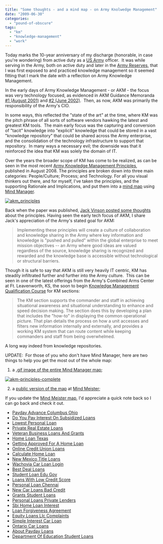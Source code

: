 ```yaml
---
title: "Some thoughts - and a mind map - on Army Knolwedge Management"
date: "2009-06-30"
categories: 
  - "pound-of-obscure"
tags: 
  - "km"
  - "knowledge-management"
  - "work"
---
```


Today marks the 10-year anniversary of my discharge (honorable, in case you're wondering) from active duty as a [US Army](http://www.army.mil) officer.  It was while serving in the Army, both on active duty and later in the [Army Reserves](http://www.usar.army.mil), that I was first exposed to and practiced knowledge management so it seemed fitting that I mark the date with a reflection on Army Knowledge Management.

In the early days of Army Knowledge Management - or AKM - the focus was very technology focused, as evidenced in AKM Guidance Memoranda [#1 (August 2001)](http://www.army.mil/ciog6/policy/docs/AKM_Memo_1_Signed.pdf) and [#2 (June 2002)](http://www.army.mil/ciog6/policy/docs/AKM_Memo_2_Guidance.pdf).  Then, as now, AKM was primarily the responsibility of the Army's CIO.

In some ways, this reflected the "state of the art" at the time, where KM was the pitch phrase of all sorts of software vendors hawking the latest and greatest KM tools.  The main early focus was the capturing and conversion of "tacit" knowledge into "explicit" knowledge that could be stored in a vast "knowledge repository" that could be shared across the Army enterprise, and the consolidation of the technology infrastructure to support that repository.  In many ways a necessary evil; the downside was that it reinforced the idea that KM was solely the domain of IT.

Over the years the broader scope of KM has come to be realized, as can be seen in the most recent [Army Knowledge Management Principles](http://www.army.mil/ciog6/docs/AKMPrinciples.pdf), published in August 2008. The principles are broken down into three main categories: People/Culture; Process; and Technology. For all you visual thinkers out there, and for myself, I've taken the principles, and the supporting Rationale and Implications, and put them into a [mind map](http://blog.gbrettmiller.com/wp-content/uploads/army-knowledge-management-principles.mmap "AKM Principles mind map (Mind Manager .mmap file)") using [Mind Manager](http://www.mindjet.com/us/).

[![akm_principles](https://gbrettmiller.files.wordpress.com/2009/06/akm_principles1.gif?w=300&h=144 "akm_principles")](https://gbrettmiller.files.wordpress.com/2009/06/akm_principles1.gif)

Back when the paper was published, [Jack Vinson posted some thoughts](http://blog.jackvinson.com/archives/2008/08/25/km_principles_at_the_us_army.html) about the principles. Having seen the early tech focus of AKM, I share Jack's appreciation of the Army's stated goal for AKM:

> Implementing these principles will create a culture of collaboration and knowledge sharing in the Army where key information and knowledge is "pushed and pulled" within the global enterprise to meet mission objectives -- an Army where good ideas are valued regardless of the source, knowledge sharing is recognized and rewarded and the knowledge base is accessible without technological or structural barriers.

Though it is safe to say that AKM is still very heavily IT centric, KM has steadily infiltrated further and further into the Army culture.  This can be seen in one of the latest offerings from the Army's Combined Arms Center at Ft. Leavenworth, KS, the soon to begin [Knowledge Management Qualification Course](http://www.army.mil/-news/2009/06/25/23477-knowledge-management-qualification-course-to-begin/) for KM sections:

> The KM section supports the commander and staff in achieving situational awareness and situational understanding to enhance and speed decision making. The section does this by developing a plan that includes the "how-to" in displaying the common operational picture. That plan details the process on how a unit accesses and filters new information internally and externally, and provides a working KM system that can route content while keeping commanders and staff from being overwhelmed.

A long way indeed from knowledge repositories.

UPDATE:  For those of you who don't have Mind Manager, here are two things to help you get the most out of the whole map:

1) a [.gif image of the entire Mind Manager map](https://gbrettmiller.files.wordpress.com/2009/06/akm-principles-complete1.gif);

[![akm-principles-complete](https://gbrettmiller.files.wordpress.com/2009/06/akm-principles-complete1.gif?w=300&h=225 "akm-principles-complete")](https://gbrettmiller.files.wordpress.com/2009/06/akm-principles-complete1.gif)

2) a [public version of the map](http://www.mindmeister.com/23781346) at [Mind Meister](http://www.mindmeister.com);

If you update the [Mind Meister map](http://www.mindmeister.com/23781346), I'd appreciate a quick note back so I can go back and check it out.

- [Payday Advance Columbus Ohio](http://www.franklinny.org/?Payday-Advance-Columbus-Ohio)
- [Do You Pay Interest On Subsidized Loans](http://gbbkolejka.pl/?Do-You-Pay-Interest-On-Subsidized-Loans)
- [Lowest Personal Loan](http://www.consejocafe.org/?Lowest-Personal-Loan)
- [Private Real Estate Loans](http://gbbkolejka.pl/?Private-Real-Estate-Loans)
- [Veteran Business Loans And Grants](http://www.amarysia.gr/?Veteran-Business-Loans-And-Grants)
- [Home Loan Texas](http://gbbkolejka.pl/?Home-Loan-Texas)
- [Getting Approved For A Home Loan](http://www.franklinny.org/?Getting-Approved-For-A-Home-Loan)
- [Online Credit Union Loans](http://www.consejocafe.org/?Online-Credit-Union-Loans)
- [Calculate Home Loan](http://www.franklinny.org/?Calculate-Home-Loan)
- [New Mexico Title Loans](http://www.consejocafe.org/?New-Mexico-Title-Loans)
- [Wachovia Car Loan Login](http://usasportgroup.com/?Wachovia-Car-Loan-Login)
- [Best Deal Loans](http://www.franklinny.org/?Best-Deal-Loans)
- [Student Loan Edu Gov](http://www.mariebo.org/?Student-Loan-Edu-Gov)
- [Loans With Low Credit Score](http://www.franklinny.org/?Loans-With-Low-Credit-Score)
- [Personal Loan Chennai](http://usasportgroup.com/?Personal-Loan-Chennai)
- [New Car Loans Bad Credit](http://www.consejocafe.org/?New-Car-Loans-Bad-Credit)
- [Grants Student Loans](http://usasportgroup.com/?Grants-Student-Loans)
- [Personal Loans Private Lenders](http://www.mariebo.org/?Personal-Loans-Private-Lenders)
- [Sbi Home Loan Interest](http://www.mariebo.org/?Sbi-Home-Loan-Interest)
- [Loan Forgiveness Agreement](http://www.franklinny.org/?Loan-Forgiveness-Agreement)
- [Equity Loans Llc Complaints](http://gbbkolejka.pl/?Equity-Loans-Llc-Complaints)
- [Simple Interest Car Loan](http://usasportgroup.com/?Simple-Interest-Car-Loan)
- [Ontario Car Loans](http://www.amarysia.gr/?Ontario-Car-Loans)
- [About Payday Loans](http://www.consejocafe.org/?About-Payday-Loans)
- [Department Of Education Student Loans](http://usasportgroup.com/?Department-Of-Education-Student-Loans)
